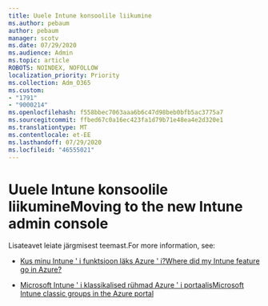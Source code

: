 ```yaml
---
title: Uuele Intune konsoolile liikumine
ms.author: pebaum
author: pebaum
manager: scotv
ms.date: 07/29/2020
ms.audience: Admin
ms.topic: article
ROBOTS: NOINDEX, NOFOLLOW
localization_priority: Priority
ms.collection: Adm_O365
ms.custom:
- "1791"
- "9000214"
ms.openlocfilehash: f558bbec7063aaa6b6c47d98beb0bfb5ac3775a7
ms.sourcegitcommit: ffbed67c0a16ec423fa1d79b71e48ea4e2d320e1
ms.translationtype: MT
ms.contentlocale: et-EE
ms.lasthandoff: 07/29/2020
ms.locfileid: "46555021"
---
```

# <a name="moving-to-the-new-intune-admin-console"></a><span data-ttu-id="78cd4-102">Uuele Intune konsoolile liikumine</span><span class="sxs-lookup"><span data-stu-id="78cd4-102">Moving to the new Intune admin console</span></span>

<span data-ttu-id="78cd4-103">Lisateavet leiate järgmisest teemast.</span><span class="sxs-lookup"><span data-stu-id="78cd4-103">For more information, see:</span></span>

- [<span data-ttu-id="78cd4-104">Kus minu Intune ' i funktsioon läks Azure ' i?</span><span class="sxs-lookup"><span data-stu-id="78cd4-104">Where did my Intune feature go in Azure?</span></span>](https://docs.microsoft.com/intune/ui-changes)

- [<span data-ttu-id="78cd4-105">Microsoft Intune ' i klassikalised rühmad Azure ' i portaalis</span><span class="sxs-lookup"><span data-stu-id="78cd4-105">Microsoft Intune classic groups in the Azure portal</span></span>](https://docs.microsoft.com/intune/groups-get-started)